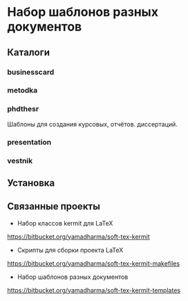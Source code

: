 # Набор шаблонов разных документов #

## Каталоги ##

### businesscard ###

### metodka ###

### phdthesr ###
Шаблоны для создания курсовых, отчётов. диссертаций.

### presentation ###

### vestnik ###

## Установка ##

## Связанные проекты ##

- Набор классов kermit для LaTeX

<https://bitbucket.org/yamadharma/soft-tex-kermit>

- Скрипты для сборки проекта LaTeX

<https://bitbucket.org/yamadharma/soft-tex-kermit-makefiles>

- Набор шаблонов разных документов

<https://bitbucket.org/yamadharma/soft-tex-kermit-templates>


